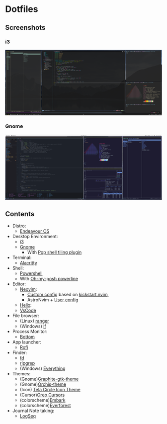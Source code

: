 # Dotfiles

## Screenshots
### i3
![Screenshot #1](images/screenshot1.png)

### Gnome
![Screenshot #2](images/screenshot2.png)

## Contents
- Distro:
    - [ Endeavour OS ](https://endeavouros.com/)
- Desktop Environment:
    - [i3](https://i3wm.org/)
    - [Gnome](https://www.gnome.org/)
        - With [Pop shell tiling plugin](https://github.com/pop-os/shell)
- Terminal:
    - [Alacritty](config/Alacritty)
- Shell:
    - [Powershell](config/Powershell)
    - With [Oh-my-posh powerline](https://ohmyposh.dev/)
- Editor: 
    - [Neovim](https://neovim.io/):
        - [Custom config](config/nvim) based on [kickstart.nvim](https://github.com/nvim-lua/kickstart.nvim),
        - AstroNvim + [User config](config/AstroNvim)
    - [Helix](https://helix-editor.com/):
    - [VsCode](https://code.visualstudio.com/)
- File browser:
    - (Linux) [ranger](https://github.com/ranger/ranger)
    - (Windows) [lf](https://github.com/gokcehan/lf)
- Process Monitor:
    - [Bottom](https://github.com/ClementTsang/bottom)
- App launcher:
    - [Rofi](https://github.com/davatorium/rofi)
- Finder:
    - [fd](https://github.com/sharkdp/fd)
    - [ripgrep](https://github.com/BurntSushi/ripgrep)
    - (Windows) [Everything](https://www.voidtools.com/downloads/)
- Themes:
    - (Gnome)[Graphite-gtk-theme](https://github.com/vinceliuice/Graphite-gtk-theme)
    - (Gnome)[Orchis-theme](https://github.com/vinceliuice/Orchis-theme)
    - (Icon) [Tela Circle Icon Theme](https://github.com/vinceliuice/Tela-circle-icon-theme)
    - (Cursor)[Oreo Cursors](https://github.com/varlesh/oreo-cursors)
    - (colorscheme)[Embark](https://github.com/embark-theme/vim)
    - (colorscheme)[Everforest](https://github.com/sainnhe/everforest)
- Journal Note taking:
    - [LogSeq](https://logseq.com/)

